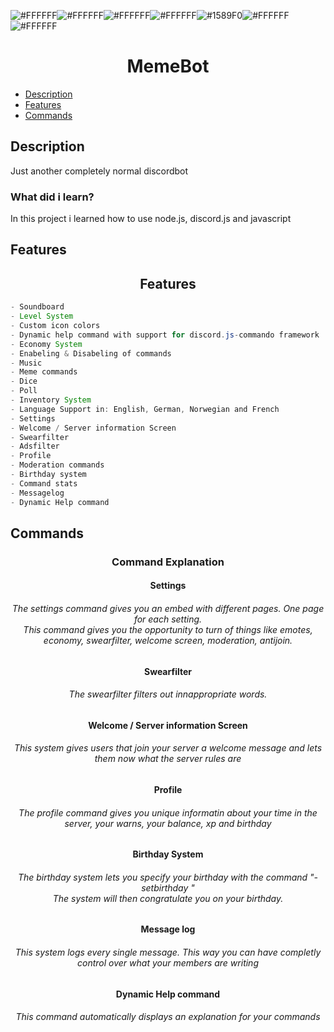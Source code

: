 

![#FFFFFF](https://via.placeholder.com/15/000000/FFFFFF?text=M)![#FFFFFF](https://via.placeholder.com/15/000000/FFFFFF?text=E)![#FFFFFF](https://via.placeholder.com/15/000000/FFFFFF?text=M)![#FFFFFF](https://via.placeholder.com/15/000000/FFFFFF?text=E)![#1589F0](https://via.placeholder.com/15/000000/FFFFFF?text=B)![#FFFFFF](https://via.placeholder.com/15/000000/FFFFFF?text=O)![#FFFFFF](https://via.placeholder.com/15/000000/FFFFFF?text=T)
<h1 align="center"><strong>MemeBot</strong></h1>

* [Description](#description)
* [Features](#features)
* [Commands](#commands)


## Description

<p align="left">Just another completely normal discordbot</p>


<h3 align="left"><strong>What did i learn?</strong></h3>

<p align="left">In this project i learned how to use node.js, discord.js and javascript</p>

## Features
<h2 align="center"><strong>Features</strong></h2>

```java
- Soundboard
- Level System
- Custom icon colors
- Dynamic help command with support for discord.js-commando framework
- Economy System
- Enabeling & Disabeling of commands
- Music
- Meme commands
- Dice
- Poll
- Inventory System
- Language Support in: English, German, Norwegian and French
- Settings
- Welcome / Server information Screen
- Swearfilter
- Adsfilter
- Profile
- Moderation commands
- Birthday system
- Command stats
- Messagelog
- Dynamic Help command
```

## Commands
<h3 align="center"><strong>Command Explanation</strong></h3>

<h4 align="center"><b>Settings</b></h4>
        
<h6 align="center">The settings command gives you an embed with different pages. One page for each setting.<br>This command gives you the opportunity to turn of things like emotes, economy, swearfilter, welcome screen, moderation, antijoin.</h6>

<h4 align="center"><b>Swearfilter</b></h4>

<h6 align="center">The swearfilter filters out innappropriate words.</h6>
        
<h4 align="center"><b>Welcome / Server information Screen</b></h4>

        
<h6 align="center">This system gives users that join your server a welcome message and lets them now what the server rules are</h6>


    
<h4 align="center"><b>Profile</b></h4>
     
<h6 align="center">The profile command gives you unique informatin about your time in the server, your warns, your balance, xp and birthday</h6>




<h4 align="center"><b>Birthday System</b></h4>
   
<h6 align="center">The birthday system lets you specify your birthday with the command "-setbirthday <date>"<br>The system will then congratulate you on your birthday.</h6>


<h4 align="center"><b>Message log</b></h4>

<h6 align="center">This system logs every single message. This way you can have completly control over what your members are writing</h6>

<h4 align="center"><b>Dynamic Help command</b></h4>

<h6 align="center">This command automatically displays an explanation for your commands</h6>